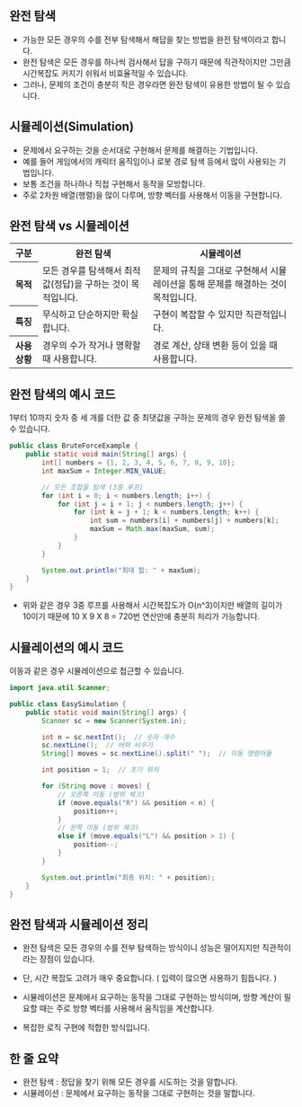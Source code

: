 완전 탐색
----------------------------------------------------
- 가능한 모든 경우의 수를 전부 탐색해서 해답을 찾는 방법을 완전 탐색이라고 합니다.
- 완전 탐색은 모든 경우를 하나씩 검사해서 답을 구하기 때문에 직관적이지만 그만큼 시간복잡도 커지기 쉬워서 비효율적일 수 있습니다.
- 그러나, 문제의 조건이 충분히 작은 경우라면 완전 탐색이 유용한 방법이 될 수 있습니다.

시뮬레이션(Simulation)
---------------------------------------------------
- 문제에서 요구하는 것을 순서대로 구현해서 문제를 해결하는 기법입니다.
- 예를 들어 게임에서의 캐릭터 움직임이나 로봇 경로 탐색 등에서 많이 사용되는 기법입니다.
- 보통 조건을 하나하나 직접 구현해서 동작을 모방합니다.
- 주로 2차원 배열(행렬)을 많이 다루며, 방향 벡터를 사용해서 이동을 구현합니다.

완전 탐색 vs 시뮬레이션
-----------------------------------------------------
<table>
  <tr>
    <th>구분</th>
    <th>완전 탐색</th>
    <th>시뮬레이션</th>
  </tr>
  <tr>
    <th>목적</th>
    <td>모든 경우를 탐색해서 최적값(정답)을 구하는 것이 목적입니다.</td>
    <td>문제의 규칙을 그대로 구현해서 시뮬레이션을 통해 문제를 해결하는 것이 목적입니다.</td>
  </tr>
  <tr>
    <th>특징</th>
    <td>무식하고 단순하지만 확실합니다.</td>
    <td>구현이 복잡할 수 있지만 직관적입니다.</td>
  </tr>
  <tr>
    <th>사용 상황</th>
    <td>경우의 수가 작거나 명확할 때 사용합니다.</td>
    <td>경로 계산, 상태 변환 등이 있을 때 사용합니다.</td>
  </tr>
</table>

완전 탐색의 예시 코드
-------------------------------------------------------------
1부터 10까지 숫자 중 세 개를 더한 값 중 최댓값을 구하는 문제의 경우 완전 탐색을 쓸 수 있습니다.

```java
public class BruteForceExample {
    public static void main(String[] args) {
        int[] numbers = {1, 2, 3, 4, 5, 6, 7, 8, 9, 10};
        int maxSum = Integer.MIN_VALUE;

        // 모든 조합을 탐색 (3중 루프)
        for (int i = 0; i < numbers.length; i++) {
            for (int j = i + 1; j < numbers.length; j++) {
                for (int k = j + 1; k < numbers.length; k++) {
                    int sum = numbers[i] + numbers[j] + numbers[k];
                    maxSum = Math.max(maxSum, sum);
                }
            }
        }

        System.out.println("최대 합: " + maxSum);
    }
}
```

- 위와 같은 경우 3중 루프를 사용해서 시간복잡도가 O(n^3)이지만 배열의 길이가 10이기 때문에 10 X 9 X 8 = 720번 연산만에 충분히 처리가 가능합니다.

시뮬레이션의 예시 코드
-----------------------------------------------------------------
이동과 같은 경우 시뮬레이션으로 접근할 수 있습니다.

```java
import java.util.Scanner;

public class EasySimulation {
    public static void main(String[] args) {
        Scanner sc = new Scanner(System.in);

        int n = sc.nextInt();  // 숫자 개수
        sc.nextLine();  // 버퍼 비우기
        String[] moves = sc.nextLine().split(" ");  // 이동 명령어들

        int position = 1;  // 초기 위치

        for (String move : moves) {
            // 오른쪽 이동 (범위 체크)
            if (move.equals("R") && position < n) {
                position++;
            }
            // 왼쪽 이동 (범위 체크)
            else if (move.equals("L") && position > 1) {
                position--;
            }
        }

        System.out.println("최종 위치: " + position);
    }
}
```

완전 탐색과 시뮬레이션 정리
----------------------------------------
- 완전 탐색은 모든 경우의 수를 전부 탐색하는 방식이니 성능은 떨어지지만 직관적이라는 장점이 있습니다.
- 단, 시간 복잡도 고려가 매우 중요합니다. ( 입력이 많으면 사용하기 힘듭니다. )

- 시뮬레이션은 문제에서 요구하는 동작을 그대로 구현하는 방식이며, 방향 계산이 필요할 때는 주로 방향 벡터를 사용해서 움직임을 계산합니다.
- 복잡한 로직 구현에 적합한 방식입니다.

한 줄 요약
----------------------------------------------
- 완전 탐색 : 정답을 찾기 위해 모든 경우를 시도하는 것을 말합니다.
- 시뮬레이션 : 문제에서 요구하는 동작을 그대로 구현하는 것을 말합니다.
